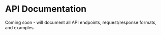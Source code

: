 # API Documentation

Coming soon - will document all API endpoints, request/response formats, and examples.